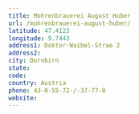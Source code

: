 ```yaml
---
title: Mohrenbrauerei August Huber
url: /mohrenbrauerei-august-huber/
latitude: 47.4123
longitude: 9.7443
address1: Doktor-Waibel-Strae 2
address2: 
city: Dornbirn
state: 
code: 
country: Austria
phone: 43-0-55-72-/-37-77-0
website: 
---
```


